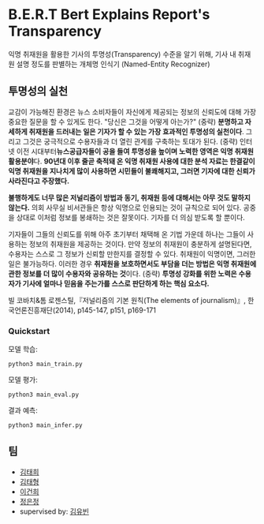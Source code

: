 # B.E.R.T Bert Explains Report's Transparency

익명 취재원을 활용한 기사의 투명성(Transparency) 수준을 알기 위해, 기사 내 취재원 설명 정도를 판별하는 개체명 인식기 (Named-Entity Recognizer)



## 투명성의 실천
교감이 가능해진 환경은 뉴스 소비자들이 자신에게 제공되는 정보의 신뢰도에 대해 가장 중요한 질문을 할 수 있게도 한다. "당신은 그것을 어떻게 아는가?"
(중략) **분명하고 자세하게 취재원을 드러내는 일은 기자가 할 수 있는 가장 효과적인 투명성의 실천이다**. 그리고 그것은 궁극적으로 수용자들과 더 열린 관계를 구축하는 토대가 된다. (중략) 인터넷 이전 시대부터**뉴스공급자들이 공을 들여 투명성을 높이며 노력한 영역은 익명 취재원 활용분야**다. **90년대 이후 줄곧 축적돼 온 익명 취재원 사용에 대한 분석 자료는 한결같이 익명 취재원을 지나치게 많이 사용하면 시민들이 불쾌해지고, 그러면 기자에 대한 신뢰가 사라진다고 주장했다.**

**불행하게도 너무 많은 저널리즘이 방법과 동기, 취재원 등에 대해서는 아무 것도 말하지 않는다.** 의회 사무실 비서관들은 항상 익명으로 인용되는 것이 규칙으로 되어 있다. 공중을 상대로 이처럼 정보를 봉쇄하는 것은 잘못이다. 기자를 더 의심 받도록 할 뿐이다.

기자들이 그들의 신뢰도를 위해 아주 초기부터 채택해 온 기법 가운데 하나는 그들이 사용하는 정보의 취재원을 제공하는 것이다. 만약 정보의 취재원이 충분하게 설명된다면, 수용자는 스스로 그 정보가 신뢰할 만한지를 결정할 수 있다. 취재원이 익명이면, 그러한 일은 불가능하다. 이러한 경우 **취재원을 보호하면서도 부담을 더는 방법은 익명 취재원에 관한 정보를 더 많이 수용자와 공유하는 것**이다. (중략) **투명성 강화를 위한 노력은 수용자가 기사에 얼마나 믿음을 주는가를 스스로 판단하게 하는 핵심 요소다.**

빌 코바치&톰 로젠스틸,『저널리즘의 기본 원칙(The elements of journalism)』, 한국언론진흥재단(2014), p145-147, p151, p169-171

### Quickstart

모델 학습:
```shell
python3 main_train.py 
```

모델 평가:
```shell
python3 main_eval.py
```

결과 예측:
```shell
python3 main_infer.py
```

## 팀
- [김태희](https://github.com/hale-in)
- [김태형](https://github.com/tae00909)
- [이건희](https://github.com/ghgh3644)
- [정은정](https://github.com/eeunn)
- supervised by: [김유빈](https://github.com/eubinecto)
